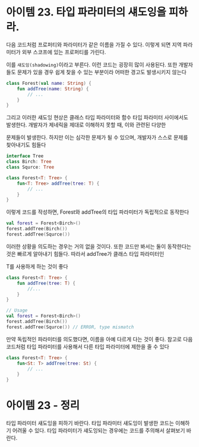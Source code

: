 # 아이템 23. 타입 파라미터의 섀도잉을 피하라.

다음 코드처럼 프로퍼티와 파라미터가 같은 이름을 가질 수 있다. 이렇게 되면 지역 파라미터가 외부 스코프에 있는 프로퍼티를 가린다.

이를 `섀도잉(shadowing)`이라고 부른다. 이런 코드는 굉장히 많이 사용된다. 또한 개발자들도 문제가 있을 경우 쉽게 찾을 수 있는 부분이라 어떠한 경고도 발생시키지 않는다

```kotlin
class Forest(val name: String) {
    fun addTree(name: String) {
        // ...
    }
}
```

그리고 이러한 섀도잉 현상은 클래스 타입 파라미터와 함수 타입 파라미터 사이에서도 발생한다. 개발자가 제네릭을 제대로 이해하지 못할 때, 이와 관련된 다양한

문제들이 발생한다. 하지만 이는 심각한 문제가 될 수 있으며, 개발자가 스스로 문제를 찾아내기도 힘들다

```kotlin
interface Tree
class Birch: Tree
class Squrce: Tree

class Forest<T: Tree> {
    fun<T: Tree> addTree(tree: T) {
        // ...
    }
}
```

이렇게 코드를 작성하면, Forest와 addTree의 타입 파라미터가 독립적으로 동작한다

```kotlin
val forest = Forest<Birch>()
forest.addTree(Birch())
forest.addTree(Squrce())
```


이러한 상황을 의도하는 경우는 거의 없을 것이다. 또한 코드만 봐서는 둘이 동작한다는 것은 빠르게 알아내기 힘들다. 따라서 addTree가 클래스 타입 파라미터인

T를 사용하게 하는 것이 좋다

```kotlin
class Forest<T: Tree> {
    fun addTree(tree: T) {
        //...
    }
}

// Usage
val forest = Forest<Birch>()
forest.addTree(Birch())
forest.addTree(Squrce()) // ERROR, type mismatch
```

만약 독립적인 파라미터를 의도했다면, 이름을 아예 다르게 다는 것이 좋다. 참고로 다음 코드처럼 타입 파라미터를 사용해서 다른 타입 파라미터에 제한을 줄 수 있다

```kotlin
class Forest<T: Tree> {
    fun<St: T> addTree(tree: St) {
        // ...
    }
}
```

# 아이템 23 - 정리
타입 파라미터 섀도잉을 피하기 바란다. 타입 파라미터 섀도잉이 발생한 코드는 이해하기 어려울 수 있다. 타입 파라미터가 섀도잉되는 경우에는 코드를 주의해서 살펴보기 바란다.